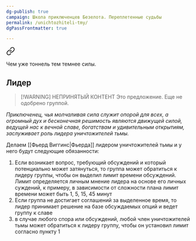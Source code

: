 ```yaml
---
dg-publish: true
campaign: Школа приключенцев Безелота. Переплетенные судьбы
permalink: /unichtozhiteli-tmy/
dgPassFrontmatter: true

---
```



<div class="transclusion internal-embed is-loaded"><a class="markdown-embed-link" href="/2-aprelya-2023/#a85cb6" aria-label="Open link"><svg xmlns="http://www.w3.org/2000/svg" width="24" height="24" viewBox="0 0 24 24" fill="none" stroke="currentColor" stroke-width="2" stroke-linecap="round" stroke-linejoin="round" class="svg-icon lucide-link"><path d="M10 13a5 5 0 0 0 7.54.54l3-3a5 5 0 0 0-7.07-7.07l-1.72 1.71"></path><path d="M14 11a5 5 0 0 0-7.54-.54l-3 3a5 5 0 0 0 7.07 7.07l1.71-1.71"></path></svg></a><div class="markdown-embed">



Чем уже тоннель тем темнее силы. 

</div></div>


## Лидер

> [!WARNING] НЕПРИНЯТЫЙ КОНТЕНТ
> Это предложение. Еще не одобрено группой.

*Приключенец, чья молчаливая сила служит опорой для всех, а огромный дух и бесконечная решимость являются движущей силой, ведущей нас к вечной славе, богатствам и удивительным открытиям, заслуживает роль лидера уничтожителей тьмы.*

Делаем [[Фьерд Виггинс\|Фьерда]] лидером уничтожителей тьмы и у него будут следующие обязанности:
1) Если возникает вопрос, требующий обсуждений и который потенциально может затянуться, то группа может обратиться к лидеру группы, чтобы он выделил лимит времени обсуждений. Лимит определяется личным мнение лидера на основе его личных суждений, к примеру, в зависимости от сложности плана лимит времени может быть 1, 5, 15, 45 минут
2) Если группа не достигает соглашений за выделенное время, то лидер принимает решение на базе обсуждаемых опций и ведет группу к славе
3) в случае любого спора или обсуждений, любой член уничтожителей тьмы может обратиться к лидеру группу, чтобы он установил лимит согласно пункту 1
